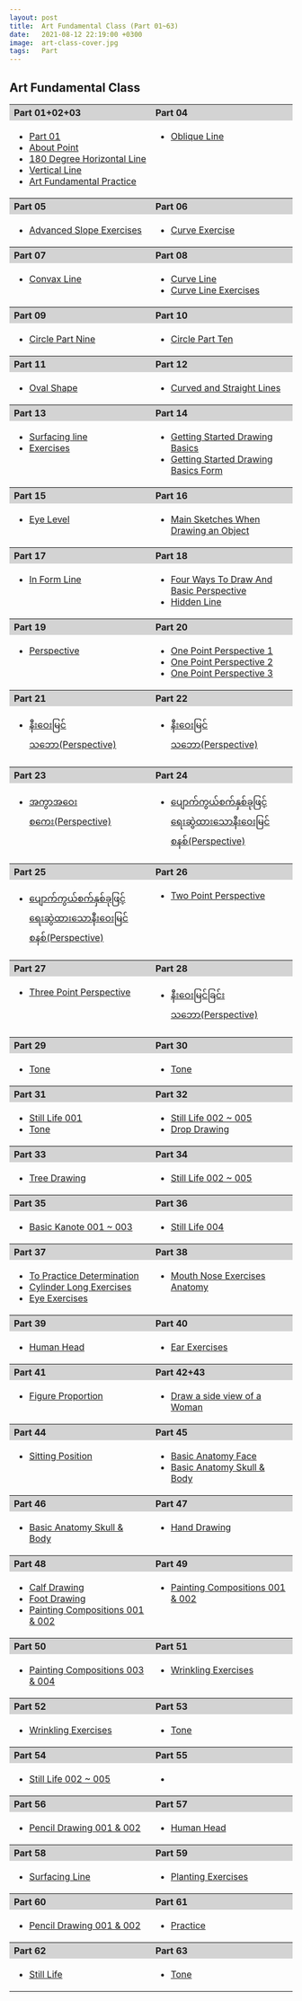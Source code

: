 ```yaml
---
layout: post
title:  Art Fundamental Class (Part 01~63)
date:   2021-08-12 22:19:00 +0300
image:  art-class-cover.jpg
tags:   Part
---
```

## Art Fundamental Class
<div class="heatMap">
  <table>
    <tr align='left' bgcolor='lightgray'>
    <th>Part 01+02+03</th>
    <th>Part 04</th>
    </tr>
    <tr valign="top">
    <td>
<ul>
<li><a href='https://art-intern.github.io/art-fundamental-class-part1/'>Part 01</a></li>
<li><a href='https://art-intern.github.io/about-point/'>About Point</a></li>
<li><a href='https://art-intern.github.io/one-hundred-eighty-degree-horizontal-line/'>180 Degree Horizontal Line</a></li>
<li><a href='https://art-intern.github.io/vertical-line/'>Vertical Line</a></li>
<li><a href='https://art-intern.github.io/art-fundamental-practice/'>Art Fundamental Practice</a></li>
</ul>
</td>
    <td><ul><li><a href='https://art-intern.github.io/oblique-line/'>Oblique Line</a></li></ul></td>
    </tr>
    <tr align='left' bgcolor='lightgray'>
    <th>Part 05</th>
    <th>Part 06</th>
    </tr>
    <tr valign="top">
    <td><ul><li><a href='https://art-intern.github.io/advanced-slope-exercises/'>Advanced Slope Exercises</a></li></ul></td>
    <td><ul><li><a href='https://art-intern.github.io/curve-exercise/'>Curve Exercise</a></li></ul></td>
    </tr>
    <tr align='left' bgcolor='lightgray'>
    <th>Part 07</th>
    <th>Part 08</th>
    </tr>
    <tr valign="top">
    <td><ul><li><a href='https://art-intern.github.io/convax-line/'>Convax Line</a></li></ul></td>
    <td><ul><li><a href='https://art-intern.github.io/curve-line1/'>Curve Line</a></li><li><a href='https://art-intern.github.io/curve-line-exercises/'>Curve Line Exercises</a></li></ul></td>
    </tr>
    <tr align='left' bgcolor='lightgray'>
    <th>Part 09</th>
    <th>Part 10</th>
    </tr>
    <tr valign="top">
    <td><ul><li><a href='https://art-intern.github.io/circle-part-nine/'>Circle Part Nine</a></li></ul></td>
    <td><ul><li><a href='https://art-intern.github.io/circle-part-ten/'>Circle Part Ten</a></li></ul></td>
    </tr>
    <tr align='left' bgcolor='lightgray'>
    <th>Part 11</th>
    <th>Part 12</th>
    </tr>
    <tr valign="top">
    <td><ul><li><a href='https://art-intern.github.io/oval-shape/'>Oval Shape</a></li></ul></td>
    <td><ul><li><a href='https://art-intern.github.io/curved-and-straight-lines/'>Curved and Straight Lines</a></li></ul></td>
    </tr>
<tr align='left' bgcolor='lightgray'>
    <th>Part 13</th>
    <th>Part 14</th>
</tr>
<tr valign="top">
<td><ul><li><a href='https://art-intern.github.io/surfacing-line-part-13/'>Surfacing line</a></li><li><a href='https://art-intern.github.io/exercises/'>Exercises</a></li></ul></td>
    <td><ul><li><a href='https://art-intern.github.io/getting-started-drawing-basics/'>Getting Started Drawing Basics</a></li><li><a href='https://art-intern.github.io/getting-started-drawing-basics-form/'>Getting Started Drawing Basics Form</a></li></ul></td>
</tr>
    <tr align='left' bgcolor='lightgray'>
    <th>Part 15</th>
    <th>Part 16</th>
    </tr>
    <tr valign="top">
    <td><ul><li><a href='https://art-intern.github.io/eye-level/'>Eye Level</a></li></ul></td>
    <td><ul><li><a href='https://art-intern.github.io/main-sketches-when-drawing-an-object/'>Main Sketches When Drawing an Object</a></li></ul></td>
    </tr>
    <tr align='left' bgcolor='lightgray'>
    <th>Part 17</th>
    <th>Part 18</th>
    </tr>
    <tr valign="top">
    <td><ul><li><a href='https://art-intern.github.io/in-form-line/'>In Form Line</a></li></ul></td>
    <td><ul><li><a href='https://art-intern.github.io/four-ways-to-draw-and-basic-perspective/'>Four Ways To Draw And Basic Perspective</a></li><li><a href='https://art-intern.github.io/hidden-line/'>Hidden Line</a></li></ul></td>
    </tr>
<tr align='left' bgcolor='lightgray'>
    <th>Part 19</th>
    <th>Part 20</th>
</tr>
<tr valign="top">
    <td><ul><li><a href='https://art-intern.github.io/perspective/'>Perspective </a></li></ul></td>
    <td><ul><li><a href='https://art-intern.github.io/one-point-perspective-1/'>One Point Perspective 1</a></li><li><a href='https://art-intern.github.io/one-point-perspective-2/'>One Point Perspective 2</a></li><li><a href='https://art-intern.github.io/one-point-perspective-3/'>One Point Perspective 3</a></li></ul></td>
</tr>
    <tr align='left' bgcolor='lightgray'>
    <th>Part 21</th>
    <th>Part 22</th>
    </tr>
    <tr valign="top">
    <td><ul><li><a href='https://art-intern.github.io/perspective-part-21/'>နီးဝေးမြင်သဘော(Perspective)</a></li></ul></td>
    <td><ul><li><a href='https://art-intern.github.io/perspective-part-22/'>နီးဝေးမြင်သဘော(Perspective)</a></li></ul></td>
    </tr>
    <tr align='left' bgcolor='lightgray'>
    <th>Part 23</th>
    <th>Part 24</th>
    </tr>
    <tr valign="top">
    <td><ul><li><a href='https://art-intern.github.io/perspective-part-23/'>အကွာအဝေးစကေး(Perspective)</a></li></ul></td>
    <td><ul><li><a href='https://art-intern.github.io/perspective-part-24/'>ပျောက်ကွယ်စက်နှစ်ခုဖြင့်ရေးဆွဲထားသောနီးဝေးမြင်စနစ်(Perspective)</a></li></ul></td>
    </tr>
    <tr align='left' bgcolor='lightgray'>
    <th>Part 25</th>
    <th>Part 26</th>
</tr>
<tr valign="top">
    <td><ul><li><a href='https://art-intern.github.io/perspective-part-25/'>ပျောက်ကွယ်စက်နှစ်ခုဖြင့်ရေးဆွဲထားသောနီးဝေးမြင်စနစ်(Perspective)</a></li></ul></td>
    <td><ul><li><a href='https://art-intern.github.io/perspective-part-26/'>Two Point Perspective</a></li></ul></td>
</tr>
    <tr align='left' bgcolor='lightgray'>
    <th>Part 27</th>
    <th>Part 28</th>
    </tr>
    <tr valign="top">
    <td><ul><li><a href='https://art-intern.github.io/perspective-part-27/'>Three Point Perspective</a></li></ul></td>
    <td><ul><li><a href='https://art-intern.github.io/perspective-part-28/'>နီးဝေးမြင်ခြင်းသဘော(Perspective)</a></li></ul></td>
    </tr>
    <tr align='left' bgcolor='lightgray'>
    <th>Part 29</th>
    <th>Part 30</th>
    </tr>
    <tr valign="top">
    <td><ul><li><a href='https://art-intern.github.io/tone-000-1/'>Tone</a></li></ul></td>
    <td><ul><li><a href='https://art-intern.github.io/tone-000-2/'>Tone</a></li></ul></td>
    </tr>
    <tr align='left' bgcolor='lightgray'>
    <th>Part 31</th>
    <th>Part 32</th>
</tr>
<tr valign="top">
<td><ul><li><a href='https://art-intern.github.io/still-life-001/'>Still Life 001</a></li><li><a href='https://art-intern.github.io/tone-002/'>Tone</a></li></ul></td>
    <td><ul><li><a href='https://art-intern.github.io/still-life-002-to-005/'>Still Life 002 ~ 005</a></li><li><a href='https://art-intern.github.io/drop-drawing/'>Drop Drawing</a></li></ul></td>
</tr>
    <tr align='left' bgcolor='lightgray'>
    <th>Part 33</th>
    <th>Part 34</th>
    </tr>
    <tr valign="top">
    <td><ul><li><a href='https://art-intern.github.io/tree-drawing/'>Tree Drawing</a></li></ul></td>
    <td><ul><li><a href='https://art-intern.github.io/still-life-002-to-005/'>Still Life 002 ~ 005</a></li></ul></td>
    </tr>
    <tr align='left' bgcolor='lightgray'>
    <th>Part 35</th>
    <th>Part 36</th>
    </tr>
    <tr valign="top">
    <td><ul><li><a href='https://art-intern.github.io/basic-kanote/'>Basic Kanote 001 ~ 003</a></li></ul></td>
    <td><ul><li><a href='https://art-intern.github.io/still-life-004/'>Still Life 004</a></li></ul></td>
    </tr>
<tr align='left' bgcolor='lightgray'>
    <th>Part 37</th>
    <th>Part 38</th>
</tr>
<tr valign="top">
<td><ul><li><a href='https://art-intern.github.io/to-practice-determination/'>To Practice Determination</a></li><li><a href='https://art-intern.github.io/cylinder-long-exercise/'>Cylinder Long Exercises</a></li><li><a href='https://art-intern.github.io/eye-exercise/'>Eye Exercises</a></li></ul></td>
    <td><ul><li><a href='https://art-intern.github.io/mouth-nose-exercise/'>Mouth Nose Exercises Anatomy</a></li></ul></td>
</tr>
    <tr align='left' bgcolor='lightgray'>
    <th>Part 39</th>
    <th>Part 40</th>
    </tr>
    <tr valign="top">
    <td><ul><li><a href='https://art-intern.github.io/human-head-05/'>Human Head</a></li></ul></td>
    <td><ul><li><a href='https://art-intern.github.io/ear-exercise/'>Ear Exercises</a></li></ul></td>
    </tr>
    <tr align='left' bgcolor='lightgray'>
    <th>Part 41</th>
    <th>Part 42+43</th>
    </tr>
    <tr valign="top">
    <td><ul><li><a href='https://art-intern.github.io/figure-proportion/'>Figure Proportion</a></li></ul></td>
    <td><ul><li><a href='https://art-intern.github.io/side-view-woman/'>Draw a side view of a Woman</a></li></ul></td>
    </tr>
    <tr align='left' bgcolor='lightgray'>
    <th>Part 44</th>
    <th>Part 45</th>
</tr>
<tr valign="top">
    <td><ul><li><a href='https://art-intern.github.io/sitting-position/'>Sitting Position</a></li></ul></td>
    <td><ul><li><a href='https://art-intern.github.io/basic-anatomy-001/'>Basic Anatomy Face</a></li><li><a href='https://art-intern.github.io/basic-anatomy-002-003/'>Basic Anatomy Skull & Body</a></li></ul></td>
</tr>
    <tr align='left' bgcolor='lightgray'>
    <th>Part 46</th>
    <th>Part 47</th>
    </tr>
    <tr valign="top">
    <td><ul><li><a href='https://art-intern.github.io/basic-anatomy-002-003/'>Basic Anatomy Skull & Body</a></li></ul></td>
    <td><ul><li><a href='https://art-intern.github.io/hand-drawing/'>Hand Drawing</a></li></ul></td>
    </tr>
    <tr align='left' bgcolor='lightgray'>
    <th>Part 48</th>
    <th>Part 49</th>
    </tr>
    <tr valign="top">
    <td><ul><li><a href='https://art-intern.github.io/calf-drawing/'>Calf Drawing</a></li><li><a href='https://art-intern.github.io/foot-drawing/'>Foot Drawing</a></li><li><a href='https://art-intern.github.io/painting-compositions-001-002/'>Painting Compositions 001 & 002</a></li></ul></td>
    <td><ul><li><a href='https://art-intern.github.io/painting-compositions-001-002/'>Painting Compositions 001 & 002</a></li></ul></td>
    </tr>
<tr align='left' bgcolor='lightgray'>
    <th>Part 50</th>
    <th>Part 51</th>
</tr>
<tr valign="top">
    <td><ul><li><a href='https://art-intern.github.io/painting-compositions-003-004/'>Painting Compositions 003 & 004</a></li></ul></td>
    <td><ul><li><a href='https://art-intern.github.io/wrinkling-exercise-27/'>Wrinkling Exercises</a></li></ul></td>
</tr>
    <tr align='left' bgcolor='lightgray'>
    <th>Part 52</th>
    <th>Part 53</th>
    </tr>
    <tr valign="top">
    <td><ul><li><a href='https://art-intern.github.io/wrinkling-exercise-29/'>Wrinkling Exercises</a></li></ul></td>
    <td><ul><li><a href='https://art-intern.github.io/tone-005/'>Tone</a></li></ul></td>
    </tr>
    <tr align='left' bgcolor='lightgray'>
    <th>Part 54</th>
    <th>Part 55</th>
    </tr>
    <tr valign="top">
    <td><ul><li><a href='https://art-intern.github.io/still-life-002-to-005/'>Still Life 002 ~ 005</a></li></ul></td>
    <td><ul><li><a href=''></a></li></ul></td>
    </tr>
<tr align='left' bgcolor='lightgray'>
    <th>Part 56</th>
    <th>Part 57</th>
</tr>
<tr valign="top">
    <td><ul><li><a href='https://art-intern.github.io/pencil-drawing-001-002/'>Pencil Drawing 001 & 002</a></li></ul></td>
    <td><ul><li><a href='https://art-intern.github.io/human-head-08/'>Human Head</a></li></ul></td>
</tr>
    <tr align='left' bgcolor='lightgray'>
    <th>Part 58</th>
    <th>Part 59</th>
    </tr>
    <tr valign="top">
    <td><ul><li><a href='https://art-intern.github.io/surfacing-line-003/'>Surfacing Line</a></li></ul></td>
    <td><ul><li><a href='https://art-intern.github.io/planting-exercises/'>Planting Exercises</a></li></ul></td>
    </tr>
    <tr align='left' bgcolor='lightgray'>
    <th>Part 60</th>
    <th>Part 61</th>
    </tr>
    <tr valign="top">
    <td><ul><li><a href='https://art-intern.github.io/pencil-drawing-001-002/'>Pencil Drawing 001 & 002</a></li></ul></td>
    <td><ul><li><a href='https://art-intern.github.io/practice/'>Practice</a></li></ul></td>
    </tr>
<tr align='left' bgcolor='lightgray'>
    <th>Part 62</th>
    <th>Part 63</th>
</tr>
<tr valign="top">
    <td><ul><li><a href='https://art-intern.github.io/still-life-25/'>Still Life</a></li></ul></td>
    <td><ul><li><a href='https://art-intern.github.io/tone-003/'>Tone</a></li></ul></td>
</tr>
  </table>
</div>